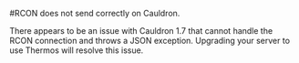 #RCON does not send correctly on Cauldron.

There appears to be an issue with Cauldron 1.7 that cannot handle the RCON connection and throws a JSON exception. Upgrading your server to use Thermos will resolve this issue.